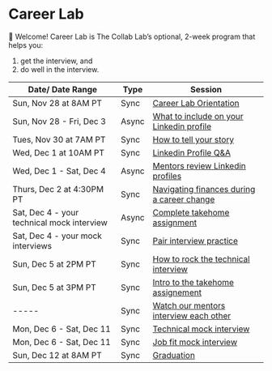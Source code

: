 # Career Lab

👋 Welcome! Career Lab is The Collab Lab’s optional, 2-week program that helps you:

1. get the interview, and
2. do well in the interview.

| Date/ Date Range | Type  | Session                                                                                                  |
| ---------------- | ----- | -------------------------------------------------------------------------------------------------------- |
| Sun, Nov 28 at 8AM PT | Sync  | [Career Lab Orientation](./session-docs/orientation.md)                                                  |
| Sun, Nov 28 - Fri, Dec 3 | Async | [What to include on your Linkedin profile](./session-docs/what-to-include-on-linkedin.md)                |
| Tues, Nov 30 at 7AM PT | Sync  | [How to tell your story](./session-docs/how-to-tell-your-story.md)                                       |
| Wed, Dec 1 at 10AM PT| Sync  | [Linkedin Profile Q&A](./session-docs/linkedin-qanda.md)                                                 |
| Wed, Dec 1 - Sat, Dec 4 | Async | [Mentors review Linkedin profiles](./session-docs/mentor-linkedin-review.md)                             |
| Thurs, Dec 2 at 4:30PM PT | Sync  | [Navigating finances during a career change](./session-docs/navigating-finances-during-career-change.md) |
| Sat, Dec 4 - your technical mock interview | Async | [Complete takehome assignment](./session-docs/complete-take-home-assignment.md)                          |
| Sat, Dec 4 - your mock interviews | Sync  | [Pair interview practice](./session-docs/pair-interview-practice.md)                                     |
| Sun, Dec 5 at 2PM PT | Sync  | [How to rock the technical interview](./session-docs/rock-the-technical-interview.md)                    |
| Sun, Dec 5 at 3PM PT | Sync  | [Intro to the takehome assignement](./session-docs/intro-to-take-home.md)                                |
| -----            | Sync  | [Watch our mentors interview each other](./session-docs/watch-mentors-interview.md)                      |
| Mon, Dec 6 - Sat, Dec 11 | Sync  | [Technical mock interview](./session-docs/mock-interview-technical.md)                                   |
| Mon, Dec 6 - Sat, Dec 11 | Sync  | [Job fit mock interview](./session-docs/mock-interview-job-fit.md)                                       |
| Sun, Dec 12 at 8AM PT | Sync  | [Graduation](./session-docs/graduation.md)                                                               |
